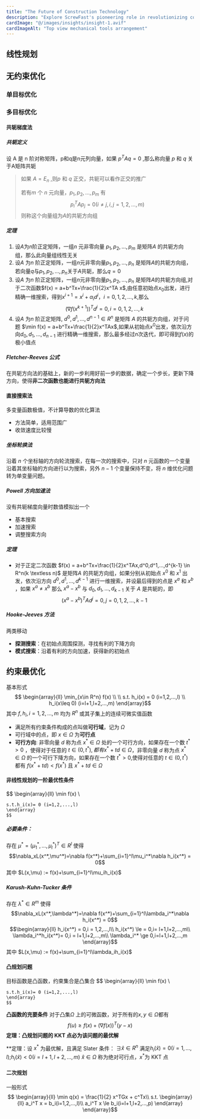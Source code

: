 ```yaml
---
title: "The Future of Construction Technology"
description: "Explore ScrewFast's pioneering role in revolutionizing construction through advanced technology and innovative solutions."
cardImage: "@/images/insights/insight-1.avif"
cardImageAlt: "Top view mechanical tools arrangement"
---
```

## 线性规划

## 无约束优化

### 单目标优化
### 多目标优化

#### 共轭梯度法

##### 共轭定义

设 A 是 n 阶对称矩阵，p和q是n元列向量，如果 $p^T A q = 0$ ,那么称向量 $p$ 和 $q$  关于A矩阵共轭

> 如果 $A=E_n$ ,则$p$ 和 $q$ 正交，共轭可以看作正交的推广
> 
> 若有$m$ 个 $n$ 元向量，$p_1,p_2,... , p_m$ 有
> $$
 p_i^TAp_j = 0(i\neq j,i,j = 1,2,...,m)
 $$
 则称这个向量组为$A$的共轭方向组

##### 定理
1. 设$A$为$n$阶正定矩阵，一组$n$ 元非零向量 $p_1,p_2,...,p_m$ 是矩阵$A$ 的共轭方向组，那么此向量组线性无关
2. 设$A$ 为$n$ 阶正定矩阵，一组$n$元非零向量$p_1,p_2,...,p_n$ 是矩阵$A$的共轭方向组，若向量$q$与$p_1,p_2,...,p_n$关于$A$共轭，那么$q=0$
3. 设$A$ 为$n$ 阶正定矩阵，一组$n$元非零向量$p_1,p_2,...,p_n$ 是矩阵$A$的共轭方向组,对于二次函数$f(x) = a+b^Tx+\frac{1}{2}x^TA x$,由任意初始点$x_0$出发，进行精确一维搜索，得到$x^{i+1} = x^i+\alpha_id^i，i=0,1,2,...,k$,那么$$(\nabla f(x^{k+1}))^Td^i = 0,i=0,1,2,...,k$$
4. 设$A$ 为$n$ 阶正定矩阵, $d^0,d^1,...,d^{n-1} \in R^n$ 是矩阵 $A$ 的共轭方向组，对于问题 $\min f(x) = a+b^Tx+\frac{1}{2}x^TAx$,如果从初始点$x^0$出发，依次沿方向$d_0,d_1,...,d_{n-1}$ 进行精确一维搜索，那么最多经过$n$次迭代，即可得到$f(x)$的极小值点

##### Fletcher-Reeves 公式
在共轭方向法的基础上，新的一步利用好前一步的数据，确定一个步长，更新下降方向，使得**非二次函数也能进行共轭方向法**


#### 直接搜索法

多变量函数极值，不计算导数的优化算法
- 方法简单，适用范围广
- 收敛速度比较慢
##### 坐标轮换法
沿着 $n$ 个坐标轴的方向轮流搜索，在每一次的搜索中，只对 $n$ 元函数的一个变量沿着其坐标轴的方向进行以为搜索，另外 $n-1$ 个变量保持不变，将 $n$ 维优化问题转为单变量问题。
##### Powell 方向加速法
没有共轭梯度向量时数值模拟出一个
- 基本搜索
- 加速搜索
- 调整搜索方向
##### 定理
- 对于正定二次函数 $f(x) = a+b^Tx+\frac{1}{2}x^TAx,d^0,d^1,...,d^{k-1} \in R^n(k \textless n)$ 是矩阵$A$ 的共轭方向组，如果分别从初始点 $x^0$ 和 $x^1$ 出发，依次沿方向 $d^0,d^1,...,d^{k-1}$ 进行一维搜索，并设最后得到的点是 $x^a$ 和 $x^b$ ，如果 $x^a \neq x^b$ 那么 $x^a-x^b$ 与 $d_0,d_1,...,d_{k-1}$ 关于 $A$ 是共轭的，即 $$(x^a-x^b)^T Ad^j=0,j=0,1,2,...,k-1$$
##### Hooke-Jeeves 方法
两类移动
- **探测搜索**：在初始点周围探测，寻找有利的下降方向
- **模式搜索**：沿着有利的方向加速，获得新的初始点

## 约束最优化
基本形式$$ 
\begin{array}{ll}
\min_{x\in R^n} f(x) \\ \\
s.t. h_i(x) = 0 (i=1,2,...,l) \\
h_i(x\leq 0) (i=l+1,l+2,...,m) 
\end{array}$$
其中 $f,h_i,i=1,2,...,m$ 均为 $R^n$ 或其子集上的连续可微实值函数

- 满足所有约束条件构成的点叫做**可行域**，记为 $\Omega$
- 可行域中的点，即 $x \in \Omega$ 为**可行点**
- **可行方向**: 非零向量 $d$ 称为点 $x^* \in \Omega$ 处的一个可行方向，如果存在一个数 $t^* \gt 0$ ，使得对于任意的 $t \in (0,t^*),都有x^* + td \in \Omega$，非零向量 $d$ 称为点 $x^* \in \Omega$ 的一个可行下降方向，如果存在一个数 $t^* \gt 0$,使得对任意的 $t \in (0,t^*)$ 都有 $f(x^*+td) \lt f(x^*)$ 且 $x^*+td \in \Omega$

#### 非线性规划的一阶最优性条件
$$
\begin{array}{ll}
\min f(x) \\

	s.t.h_i(x)= 0 (i=1,2,...,l)
	\end{array}
	$$
##### 必要条件：
存在 $\mu^* = (\mu_1^*,...,\mu_l^*)^T \in R^l$ 使得$$\nabla_xL(x^*,\mu^*)=\nabla f(x^*)+\sum_{i=1}^l\mu_i^*\nabla h_i(x^*) = 0$$
其中 $L(x,\mu) := f(x)+\sum_{i=1}^l\mu_ih_i(x)$ 

##### Karush-Kuhn-Tucker 条件
存在 $\lambda^* \in R^m$ 使得$$\nabla_xL(x^*,\lambda^*)=\nabla f(x^*)+\sum_{i=1}^l\lambda_i^*\nabla h_i(x^*) = 0$$
$$\begin{array}{ll}
h_i(x^*) = 0,i = 1,2,...,l\\
h_i(x^*) \le = 0,i= l+1,l+2,...,m\\
\lambda_i^*h_i(x^*)= 0,i = l+1,l+2,...,m\\
\lambda_i^* \ge 0,i=l+1,l+2,...,m
\end{array}$$
其中 $L(x,\mu) := f(x)+\sum_{i=1}^l\lambda_ih_i(x)$ 

#### 凸规划问题
目标函数是凸函数，约束集合是凸集合
$$
\begin{array}{ll}
\min f(x) \\

	s.t.h_i(x)= 0 (i=1,2,...,l)
	\end{array}
	$$
**凸函数的充要条件**
对于凸集$\Omega$ 上的可微函数，对于所有的$x,y \in \Omega$都有$$ f(u) \ge f(x) + (\nabla f(x))^T(y-x) $$
**定理：凸规划问题的 KKT 点必为该问题的最优解**

**定理：设 $x^*$ 为最优解，且满足 Slater 条件： 
	$\exists \hat{x} \in R^n$ 满足$h_i(\hat{x}) = 0(i=1,...,l)$;$h_i(\hat{x}) < 0(i=l+1,l+2,...,m)$
$\hat{x} \in \Omega$ 称为绝对可行点，$x^*$为 KKT 点

#### 二次规划
一般形式$$ \begin{array}{ll}
\min q(x) = \frac{1}{2} x^TGx + c^Tx\\
s.t. \begin{array}{ll}
a_i^T x = b_i(i=1,2,...,l)\\
a_i^T x \le b_i(i=l+1,l+2,...,p)
\end{array}
\end{array}$$
